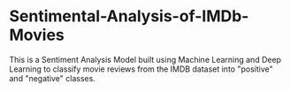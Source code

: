 # Sentimental-Analysis-of-IMDb-Movies
This is a Sentiment Analysis Model built using Machine Learning and Deep Learning to classify movie reviews from the IMDB dataset into "positive" and "negative" classes.
